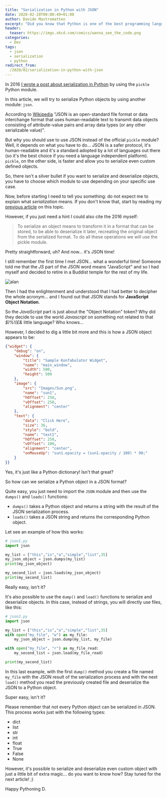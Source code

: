 ```yaml
---
title: "Serialization in Python with JSON"
date: 2020-02-20T00:00:49+01:00
author: Davide Mastromatteo
excerpt: "Did you know that Python is one of the best programming languages to be used if you want to work with JSON?"
header:
  teaser: https://imgs.xkcd.com/comics/wanna_see_the_code.png
categories:
  - Dev
tags:
  - json
  - serialization
  - python
redirect_from:
  /2020/02/serialization-in-python-with-json
---
```

In 2016 [I wrote a post about serialization in Python](https://www.thepythoncorner.com/2016/12/object-serialization-in-python/) by using the `pickle` Python module.

In this article, we will try to serialize Python objects by using another module: `json`.

According to [Wikipedia](https://en.wikipedia.org/wiki/JSON) "JSON is an open-standard file format or data interchange format that uses human-readable text to transmit data objects consisting of attribute-value pairs and array data types (or any other serializable value)".

But why you should use to use JSON instead of the official `pickle` module? 
Well, it depends on what you have to do... JSON is a safer protocol, it's human-readable and it's a standard adopted by a lot of languages out there (so it's the best choice if you need a language independent platform). `pickle`, on the other side, is faster and allow you to serialize even custom defined objects.

So, there isn't a silver bullet if you want to serialize and deserialize objects, you have to choose which module to use depending on your specific use case.

Now, before starting I need to tell you something: do not expect me to explain what *serialization* means. If you don't know that, start by reading my [previous article](https://www.thepythoncorner.com/2016/12/object-serialization-in-python/) on this topic.

However, if you just need a hint I could also cite the 2016 myself:

> To serialize an object means to transform it in a format that can be stored, to be able to deserialize it later, recreating the original object from the serialized format. To do all these operations we will use the pickle module.

Pretty straightforward, uh?
And now... it's JSON time!

I still remember the first time I met JSON... what a wonderful time! Someone told me that the *JS* part of the JSON word means "JavaScript" and so I had myself and decided to retire in a Buddist temple for the rest of my life.

![alan](https://i1.wp.com/mastro35.github.io/thepythoncorner/images/alan_meditation.jpg)

Then I had the enlightenment and understood that I had better to decipher the whole acronym... and I found out that JSON stands for **JavaScript Object Notation**.

So the *JavaScript* part is just about the "Object Notation" token?
Why did they decide to use the world *Javascript* on something not related to that *$)%!(£&* little language?
Who knows...

However, I decided to dig a little bit more and this is how a JSON object appears to be:

```JSON
{"widget": {
    "debug": "on",
    "window": {
        "title": "Sample Konfabulator Widget",
        "name": "main_window",
        "width": 500,
        "height": 500
    },
    "image": { 
        "src": "Images/Sun.png",
        "name": "sun1",
        "hOffset": 250,
        "vOffset": 250,
        "alignment": "center"
    },
    "text": {
        "data": "Click Here",
        "size": 36,
        "style": "bold",
        "name": "text1",
        "hOffset": 250,
        "vOffset": 100,
        "alignment": "center",
        "onMouseUp": "sun1.opacity = (sun1.opacity / 100) * 90;"
    }
}}
```

Yes, it's just like a Python dictionary! Isn't that great?

So how can we serialize a Python object in a JSON format?

Quite easy, you just need to import the `JSON` module and then use the `dumps()` and `loads()` functions:

- `dumps()` takes a Python object and returns a string with the result of the JSON serialization process.
- `loads()` takes a JSON string and returns the corresponding Python object.

Let see an example of how this works:

```python
# json1.py
import json

my_list = ["this","is","a","simple","list",35]
my_json_object = json.dumps(my_list)
print(my_json_object)

my_second_list = json.loads(my_json_object)
print(my_second_list)
```

Really easy, isn't it?

It's also possible to use the `dump()` and `load()` functions to serialize and deserialize objects. In this case, instead of strings, you will directly use files, like this:

```python
# json2.py
import json

my_list = ["this","is","a","simple","list",35]
with open("my_file", "w") as my_file:
    my_json_object = json.dump(my_list, my_file)

with open("my_file", "r") as my_file_read:
    my_second_list = json.load(my_file_read)

print(my_second_list)
```

In this last example, with the first `dump()` method you create a file named `my_file` with the JSON result of the serialization process and with the next `load()` method you read the previously created file and deserialize the JSON to a Python object.

Super easy, isn't it?

Please remember that not every Python object can be serialized in JSON.
This process works just with the following types:

- dict
- list
- str
- int
- float
- True
- False
- None

However, it's possible to serialize and deserialize even custom object with just a little bit of extra magic... do you want to know how? Stay tuned for the next article! ;)

Happy Pythoning 
D.
